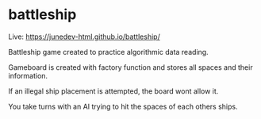 # battleship

Live: https://junedev-html.github.io/battleship/

Battleship game created to practice algorithmic data reading.

Gameboard is created with factory function and stores all spaces and their information.

If an illegal ship placement is attempted, the board wont allow it.

You take turns with an AI trying to hit the spaces of each others ships.


